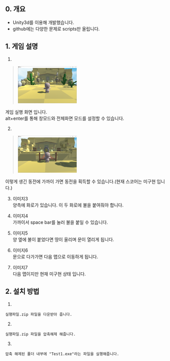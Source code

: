 ## 0. 개요
* Unity3d를 이용해 개발했습니다.
* github에는 다양한 문제로 scripts만 올립니다.

## 1. 게임 설명
  1.   
  ><img src="/docs/img/01.시작화면.PNG" width="40%" height="30%"></img>
  
  게임 실행 화면 입니다.   
  alt+enter를 통해 창모드와 전체화면 모드를 설정할 수 있습니다.   
 
 2.
 ><img src="/docs/img/02.동전화면.PNG" width="40%" height="30%"></img>
 
 이렇게 생긴 동전에 가까이 가면 동전을 획득할 수 있습니다.(현재 스코어는 미구현 입니다.)
 
 3.
    이미지3   
 양측에 화로가 있습니다.
 이 두 화로에 불을 붙여줘야 합니다.
 
 4.
    이미지4     
 가까이서 space bar를 눌러 불을 붙일 수 있습니다.
 
 5.
    이미지5   
 양 옆에 불이 붙었다면 땅이 울리며 문이 열리게 됩니다.
 
 6.
    이미지6    
 문으로 다가가면 다음 맵으로 이동하게 됩니다.
 
 7.
    이미지7     
 다음 맵이지만 현재 미구현 상태 입니다.
 
## 2. 설치 방법
  1.   
    실행파일.zip 파일을 다운받아 줍니다.
  2.   
    실행파일.zip 파일을 압축해제 해줍니다.
  3.   
    압축 해제된 폴더 내부에 "Test1.exe"라는 파일을 실행해줍니다.
